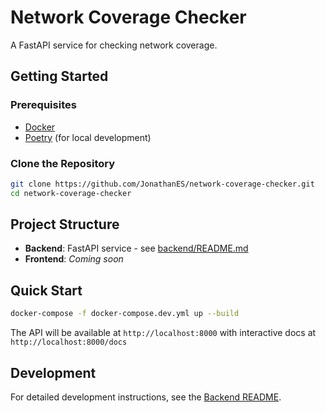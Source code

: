 # Network Coverage Checker

A FastAPI service for checking network coverage.

## Getting Started

### Prerequisites

- [Docker](https://docs.docker.com/get-docker/)
- [Poetry](https://python-poetry.org/docs/#installation) (for local development)

### Clone the Repository

```bash
git clone https://github.com/JonathanES/network-coverage-checker.git
cd network-coverage-checker
```

## Project Structure

- **Backend**: FastAPI service - see [backend/README.md](backend/README.md)
- **Frontend**: _Coming soon_

## Quick Start

```bash
docker-compose -f docker-compose.dev.yml up --build
```

The API will be available at `http://localhost:8000` with interactive docs at `http://localhost:8000/docs`

## Development

For detailed development instructions, see the [Backend README](backend/README.md).
